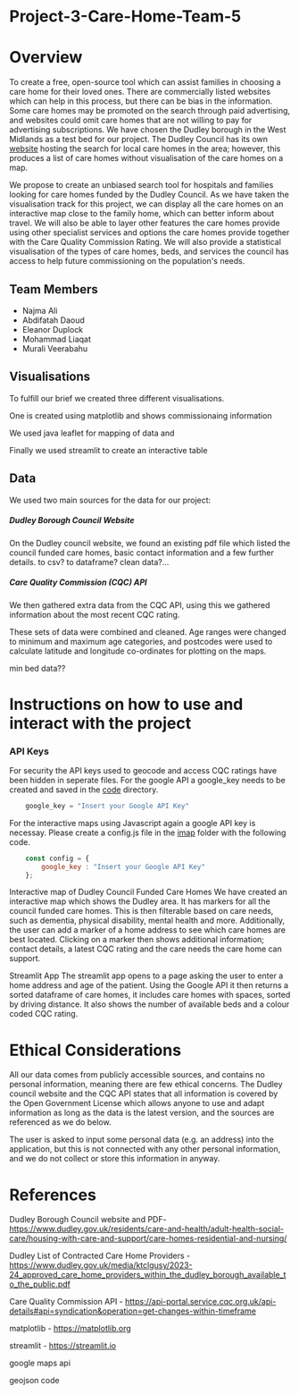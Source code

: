 # Project-3-Care-Home-Team-5

# Overview

To create a free, open-source tool which can assist families in choosing a care home for their loved ones. There are commercially listed websites which can help in this process, but there can be bias in the information. Some care homes may be promoted on the search through paid advertising, and websites could omit care homes that are not willing to pay for advertising subscriptions. We have chosen the Dudley borough in the West Midlands as a test bed for our project. The Dudley Council has its own [website](https://adultsocialcaremarketplace.dudley.gov.uk/) hosting the search for local care homes in the area; however, this produces a list of care homes without visualisation of the care homes on a map.

We propose to create an unbiased search tool for hospitals and families looking for care homes funded by the Dudley Council. As we have taken the visualisation track for this project, we can display all the care homes on an interactive map close to the family home, which can better inform about travel. We will also be able to layer other features the care homes provide using other specialist services and options the care homes provide together with the Care Quality Commission Rating. We will also provide a statistical visualisation of the types of care homes, beds, and services the council has access to help future commissioning on the population's needs.      

## Team Members

- Najma Ali
- Abdifatah Daoud
- Eleanor Duplock
- Mohammad Liaqat
- Murali Veerabahu


## Visualisations

To fulfill our brief we created three different visualisations. 

One is created using matplotlib and shows commissionaing information

We used java leaflet for mapping of data and 

Finally we used streamlit to create an interactive table 


## Data

We used two main sources for the data for our project:

##### Dudley Borough Council Website
On the Dudley council website, we found an existing pdf file which listed the council funded care homes, basic contact information and a few further details.
to csv? to dataframe? clean data?...

##### Care Quality Commission (CQC) API
We then gathered extra data from the CQC API, using this we gathered information about the most recent CQC rating.

These sets of data were combined and cleaned. Age ranges were changed to minimum and maximum age categories, and postcodes were used to calculate latitude and longitude co-ordinates for plotting on the maps.

min bed data??


# Instructions on how to use and interact with the project

### API Keys
For security the API keys used to geocode and access CQC ratings have been hidden in seperate files. For the google API a google_key needs to be created and saved in the [code](code) directory.
```python
    google_key = "Insert your Google API Key"
```
For the interactive maps using Javascript again a google API key is necessay. Please create a config.js file in the [imap]() folder with the following code.
```javascript
    const config = {
        google_key : "Insert your Google API Key"
    };
```

Interactive map of Dudley Council Funded Care Homes
We have created an interactive map which shows the Dudley area. It has markers for all the council funded care homes. This is then filterable based on care needs, such as dementia, physical disability, mental health and more. Additionally, the user can add a marker of a home address to see which care homes are best located. Clicking on a marker then shows additional information; contact details, a latest CQC rating and the care needs the care home can support. 

Streamlit App
The streamlit app opens to a page asking the user to enter a home address and age of the patient. Using the Google API it then returns a sorted dataframe of care homes, it includes care homes with spaces, sorted by driving distance. It also shows the number of available beds and a colour coded CQC rating.


# Ethical Considerations

All our data comes from publicly accessible sources, and contains no personal information, meaning there are few ethical concerns.
The Dudley council website and the CQC API states that all information is covered by the Open Government License which allows anyone to use and adapt information as long as the data is the latest version, and the sources are referenced as we do below.

The user is asked to input some personal data (e.g. an address) into the application, but this is not connected with any other personal information, and we do not collect or store this information in anyway.


# References

Dudley Borough Council website and PDF- https://www.dudley.gov.uk/residents/care-and-health/adult-health-social-care/housing-with-care-and-support/care-homes-residential-and-nursing/

Dudley List of Contracted Care Home Providers - https://www.dudley.gov.uk/media/ktclgusy/2023-24_approved_care_home_providers_within_the_dudley_borough_available_to_the_public.pdf

Care Quality Commission API - https://api-portal.service.cqc.org.uk/api-details#api=syndication&operation=get-changes-within-timeframe

matplotlib - https://matplotlib.org

streamlit - https://streamlit.io

google maps api

geojson code





